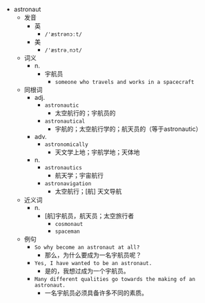 - astronaut
  - 发音
    - 英
      - `/'æstrənɔːt/`
    - 美
      - `/'æstrəˌnɔt/`
  - 词义
    - n.
      - 宇航员
        - `someone who travels and works in a spacecraft`
  - 同根词
    - adj.
      - `astronautic`
        - 太空航行的；宇航员的
      - `astronautical`
        - 宇航的；太空航行学的；航天员的（等于astronautic）
    - adv.
      - `astronomically`
        - 天文学上地；宇航学地；天体地
    - n.
      - `astronautics`
        - 航天学；宇宙航行
      - `astronavigation`
        - 太空航行；[航] 天文导航
  - 近义词
    - n.
      - [航]宇航员，航天员；太空旅行者
        - `cosmonaut`
        - `spaceman`
  - 例句
    - `So why become an astronaut at all?`
      - 那么，为什么要成为一名宇航员呢？
    - `Yes, I have wanted to be an astronaut.`
      - 是的，我想过成为一个宇航员。
    - `Many different qualities go towards the making of an astronaut.`
      - 一名宇航员必须具备许多不同的素质。

